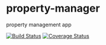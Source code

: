 property-manager
================

property management app

[![Build Status](https://travis-ci.org/JoyP/property-manager.svg?branch=master)](https://travis-ci.org/JoyP/property-manager)
[![Coverage Status](https://img.shields.io/coveralls/JoyP/property-manager.svg)](https://coveralls.io/r/JoyP/property-manager)
